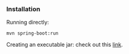 ### Installation

Running directly:

```
mvn spring-boot:run
```

Creating an executable jar: check out this [link](https://docs.spring.io/spring-boot/docs/current/reference/html/getting-started-first-application.html).

